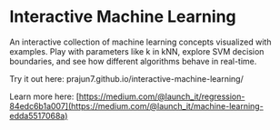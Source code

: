 # Interactive Machine Learning

An interactive collection of machine learning concepts visualized with examples.
Play with parameters like k in kNN, explore SVM decision boundaries, and see how different algorithms behave in real-time.

Try it out here: prajun7.github.io/interactive-machine-learning/

Learn more here: [https://medium.com/@launch_it/regression-84edc6b1a007](https://medium.com/@launch_it/machine-learning-edda5517068a)


